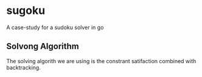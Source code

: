 # sugoku
A case-study for a sudoku solver in go

## Solvong Algorithm
The solving algorith we are using is the constrant satifaction combined with backtracking.
